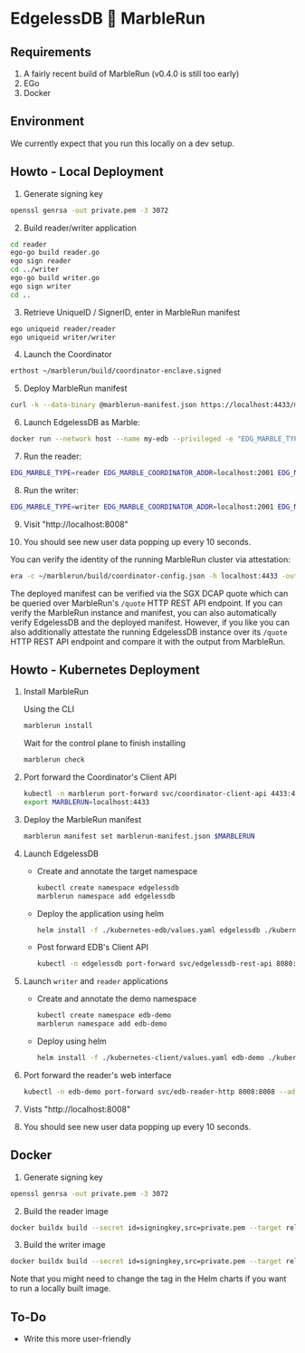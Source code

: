# EdgelessDB 🤝 MarbleRun

## Requirements
1. A fairly recent build of MarbleRun (v0.4.0 is still too early)
2. EGo
3. Docker

## Environment
We currently expect that you run this locally on a dev setup.

## Howto - Local Deployment
1. Generate signing key
```bash
openssl genrsa -out private.pem -3 3072
```

2. Build reader/writer application
```bash
cd reader
ego-go build reader.go
ego sign reader
cd ../writer
ego-go build writer.go
ego sign writer
cd ..
```

3. Retrieve UniqueID / SignerID, enter in MarbleRun manifest
```bash
ego uniqueid reader/reader
ego uniqueid writer/writer
```

4. Launch the Coordinator
```bash
erthost ~/marblerun/build/coordinator-enclave.signed
```

5. Deploy MarbleRun manifest
```bash
curl -k --data-binary @marblerun-manifest.json https://localhost:4433/manifest
```
6. Launch EdgelessDB as Marble:
```bash
docker run --network host --name my-edb --privileged -e "EDG_MARBLE_TYPE=edgelessdb_marble" -e "EDG_MARBLE_COORDINATOR_ADDR=localhost:2001" -e "EDG_MARBLE_UUID_FILE=uuid" -e "EDG_MARBLE_DNS_NAMES=localhost" -v /dev/sgx:/dev/sgx -t ghcr.io/edgelesssys/edgelessdb-sgx-4gb -marble
```

7. Run the reader:
```bash
EDG_MARBLE_TYPE=reader EDG_MARBLE_COORDINATOR_ADDR=localhost:2001 EDG_MARBLE_UUID_FILE=~/reader-uuid EDG_MARBLE_DNS_NAMES=localhost ego marblerun reader/reader
```

8. Run the writer:
```bash
EDG_MARBLE_TYPE=writer EDG_MARBLE_COORDINATOR_ADDR=localhost:2001 EDG_MARBLE_UUID_FILE=~/writer-uuid EDG_MARBLE_DNS_NAMES=localhost ego marblerun writer/writer
```

9. Visit "http://localhost:8008"

10. You should see new user data popping up every 10 seconds.

You can verify the identity of the running MarbleRun cluster via attestation:
```bash
era -c ~/marblerun/build/coordinator-config.json -h localhost:4433 -output-chain marblerun-chain.pem
```

The deployed manifest can be verified via the SGX DCAP quote which can be queried over MarbleRun's `/quote` HTTP REST API endpoint. If you can verify the MarbleRun instance and manifest, you can also automatically verify EdgelessDB and the deployed manifest. However, if you like you can also additionally attestate the running EdgelessDB instance over its `/quote` HTTP REST API endpoint and compare it with the output from MarbleRun.

## Howto - Kubernetes Deployment

1. Install MarbleRun

    Using the CLI

    ```bash
    marblerun install
    ```

    Wait for the control plane to finish installing

    ```bash
    marblerun check
    ```

1. Port forward the Coordinator's Client API

    ```bash
    kubectl -n marblerun port-forward svc/coordinator-client-api 4433:4433 --address localhost >/dev/null &
    export MARBLERUN=localhost:4433
    ```

1. Deploy the MarbleRun manifest
    
    ```bash
    marblerun manifest set marblerun-manifest.json $MARBLERUN
    ```

1. Launch EdgelessDB

    * Create and annotate the target namespace
        ```bash
        kubectl create namespace edgelessdb
        marblerun namespace add edgelessdb
        ```

    * Deploy the application using helm
        ```bash
        helm install -f ./kubernetes-edb/values.yaml edgelessdb ./kubernetes-edb -n edgelessdb --set edb.launchMarble=true
        ```

    * Post forward EDB's Client API
        ```bash
        kubectl -n edgelessdb port-forward svc/edgelessdb-rest-api 8080:8080 --address localhost >/dev/null &
        ```

1. Launch `writer` and `reader` applications

    * Create and annotate the demo namespace
        ```bash
        kubectl create namespace edb-demo
        marblerun namespace add edb-demo
        ```
    
    * Deploy using helm
        ```bash
        helm install -f ./kubernetes-client/values.yaml edb-demo ./kubernetes-client -n edb-demo
        ```

1. Port forward the reader's web interface

    ```bash
    kubectl -n edb-demo port-forward svc/edb-reader-http 8008:8008 --address localhost >/dev/null &
    ```

1. Vists "http://localhost:8008"

1. You should see new user data popping up every 10 seconds.

## Docker

1. Generate signing key

```bash
openssl genrsa -out private.pem -3 3072
```

2. Build the reader image

```bash
docker buildx build --secret id=signingkey,src=private.pem --target release_reader --tag ghcr.io/edgelesssys/edb-demo/reader:latest .
```

3. Build the writer image

```bash
docker buildx build --secret id=signingkey,src=private.pem --target release_writer --tag ghcr.io/edgelesssys/edb-demo/writer:latest .
```

Note that you might need to change the tag in the Helm charts if you want to run a locally built image.

## To-Do
* Write this more user-friendly
